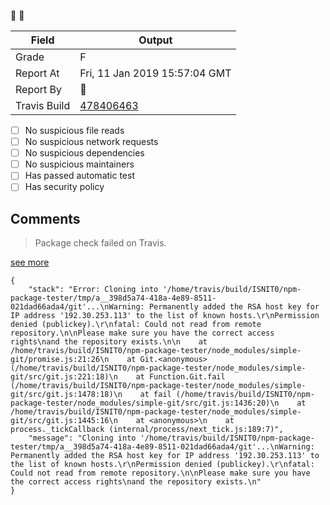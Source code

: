 :robot: :rotating_light:

| Field | Output |
|----|----|
| Grade | F |
| Report At | Fri, 11 Jan 2019 15:57:04 GMT |
| Report By | :robot: |
| Travis Build | [478406463](https://travis-ci.org/ISNIT0/npm-package-tester/builds/478406463) |
    
- [ ] No suspicious file reads
- [ ] No suspicious network requests
- [ ] No suspicious dependencies
- [ ] No suspicious maintainers
- [ ] Has passed automatic test
- [ ] Has security policy

## Comments
> Package check failed on Travis.

[see more](https://travis-ci.org/ISNIT0/npm-package-tester/branches)

```
{
	"stack": "Error: Cloning into '/home/travis/build/ISNIT0/npm-package-tester/tmp/a__398d5a74-418a-4e89-8511-021dad66ada4/git'...\nWarning: Permanently added the RSA host key for IP address '192.30.253.113' to the list of known hosts.\r\nPermission denied (publickey).\r\nfatal: Could not read from remote repository.\n\nPlease make sure you have the correct access rights\nand the repository exists.\n\n    at /home/travis/build/ISNIT0/npm-package-tester/node_modules/simple-git/promise.js:21:26\n    at Git.<anonymous> (/home/travis/build/ISNIT0/npm-package-tester/node_modules/simple-git/src/git.js:221:18)\n    at Function.Git.fail (/home/travis/build/ISNIT0/npm-package-tester/node_modules/simple-git/src/git.js:1478:18)\n    at fail (/home/travis/build/ISNIT0/npm-package-tester/node_modules/simple-git/src/git.js:1436:20)\n    at /home/travis/build/ISNIT0/npm-package-tester/node_modules/simple-git/src/git.js:1445:16\n    at <anonymous>\n    at process._tickCallback (internal/process/next_tick.js:189:7)",
	"message": "Cloning into '/home/travis/build/ISNIT0/npm-package-tester/tmp/a__398d5a74-418a-4e89-8511-021dad66ada4/git'...\nWarning: Permanently added the RSA host key for IP address '192.30.253.113' to the list of known hosts.\r\nPermission denied (publickey).\r\nfatal: Could not read from remote repository.\n\nPlease make sure you have the correct access rights\nand the repository exists.\n"
}
```

